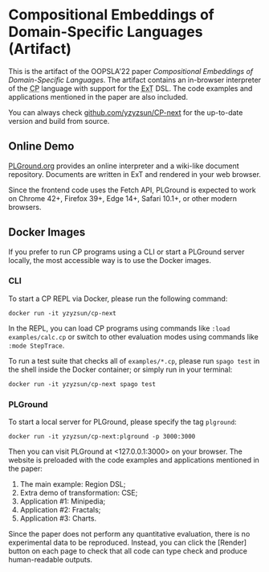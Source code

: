 # Compositional Embeddings of Domain-Specific Languages (Artifact)

This is the artifact of the OOPSLA'22 paper *Compositional Embeddings of Domain-Specific Languages*. The artifact contains an in-browser interpreter of the <abbr title="Compositional Programming">CP</abbr> language with support for the <abbr title="Extensible Typesetting">ExT</abbr> DSL. The code examples and applications mentioned in the paper are also included.

You can always check [github.com/yzyzsun/CP-next](https://github.com/yzyzsun/CP-next) for the up-to-date version and build from source.

## Online Demo

[PLGround.org](https://plground.org) provides an online interpreter and a wiki-like document repository. Documents are written in ExT and rendered in your web browser.

Since the frontend code uses the Fetch API, PLGround is expected to work on Chrome 42+, Firefox 39+, Edge 14+, Safari 10.1+, or other modern browsers.

## Docker Images

If you prefer to run CP programs using a CLI or start a PLGround server locally, the most accessible way is to use the Docker images.

### CLI

To start a CP REPL via Docker, please run the following command:

```
docker run -it yzyzsun/cp-next
```

In the REPL, you can load CP programs using commands like `:load examples/calc.cp` or switch to other evaluation modes using commands like `:mode StepTrace`.

To run a test suite that checks all of `examples/*.cp`, please run `spago test` in the shell inside the Docker container; or simply run in your terminal:

```
docker run -it yzyzsun/cp-next spago test
```

### PLGround

To start a local server for PLGround, please specify the tag `plground`:

```
docker run -it yzyzsun/cp-next:plground -p 3000:3000
```

Then you can visit PLGround at <127.0.0.1:3000>  on your browser. The website is preloaded with the code examples and applications mentioned in the paper:

1. The main example: Region DSL;
2. Extra demo of transformation: CSE;
3. Application #1: Minipedia;
4. Application #2: Fractals;
5. Application #3: Charts.

Since the paper does not perform any quantitative evaluation, there is no experimental data to be reproduced. Instead, you can click the [Render] button on each page to check that all code can type check and produce human-readable outputs.

